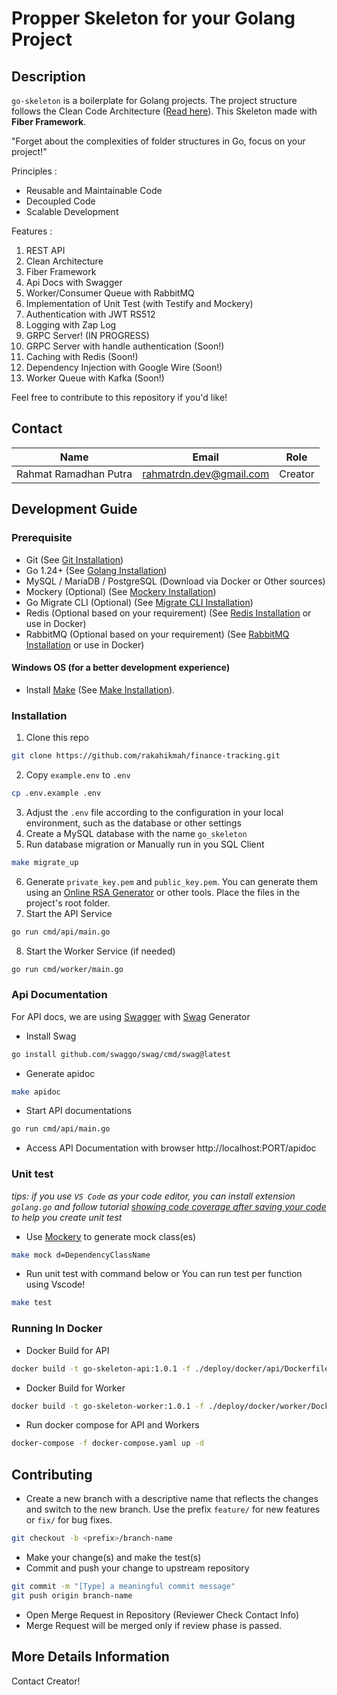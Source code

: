 
# Propper Skeleton for your Golang Project

## Description
`go-skeleton` is a boilerplate for Golang projects. The project structure follows the Clean Code Architecture ([Read here](https://blog.cleancoder.com/uncle-bob/2012/08/13/the-clean-architecture.html)). This Skeleton made with **Fiber Framework**.  

"Forget about the complexities of folder structures in Go, focus on your project!"

Principles :
- Reusable and Maintainable Code
- Decoupled Code
- Scalable Development

Features : 
1. REST API
2. Clean Architecture
3. Fiber Framework
4. Api Docs with Swagger
5. Worker/Consumer Queue with RabbitMQ
6. Implementation of Unit Test (with Testify and Mockery)
7. Authentication with JWT RS512
8. Logging with Zap Log
9. GRPC Server! (IN PROGRESS)
10. GRPC Server with handle authentication (Soon!)
11. Caching with Redis (Soon!)
12. Dependency Injection with Google Wire (Soon!)
13. Worker Queue with Kafka (Soon!)

Feel free to contribute to this repository if you'd like!


## Contact
| Name                   | Email                        | Role    |
| ---------------------- | ---------------------------- | ------- |
| Rahmat Ramadhan Putra  | rahmatrdn.dev@gmail.com     | Creator |



## Development Guide
### Prerequisite
- Git (See [Git Installation](https://git-scm.com/downloads))
- Go 1.24+ (See [Golang Installation](https://golang.org/doc/install))
- MySQL / MariaDB / PostgreSQL (Download via Docker or Other sources)
- Mockery (Optional) (See [Mockery Installation](https://github.com/vektra/mockery))
- Go Migrate CLI (Optional) (See [Migrate CLI Installation](https://github.com/golang-migrate/migrate/tree/master/cmd/migrate))
- Redis (Optional based on your requirement) (See [Redis Installation](https://redis.io/docs/getting-started/installation/) or use in Docker)
- RabbitMQ (Optional based on your requirement) (See [RabbitMQ Installation](https://www.rabbitmq.com/download.html) or use in Docker)

#### Windows OS (for a better development experience)

*   Install [Make](https://www.gnu.org/software/make/) (See [Make Installation](https://leangaurav.medium.com/how-to-setup-install-gnu-make-on-windows-324480f1da69)).


### Installation
1. Clone this repo
```sh
git clone https://github.com/rakahikmah/finance-tracking.git
```
2. Copy `example.env` to `.env`
```sh
cp .env.example .env
```
3. Adjust the `.env` file according to the configuration in your local environment, such as the database or other settings 
4. Create a MySQL database with the name `go_skeleton`
5. Run database migration or Manually run in you SQL Client
```sh
make migrate_up
```
6. Generate `private_key.pem` and `public_key.pem`. You can generate them using an [Online RSA Generator](https://travistidwell.com/jsencrypt/demo/) or other tools. Place the files in the project's root folder.
7. Start the API Service
```sh
go run cmd/api/main.go
```
8. Start the Worker Service (if needed)
```sh
go run cmd/worker/main.go
```

### Api Documentation
For API docs, we are using [Swagger](https://swagger.io/) with [Swag](https://github.com/swaggo/swag) Generator
- Install Swag
```sh
go install github.com/swaggo/swag/cmd/swag@latest
```
- Generate apidoc
```sh
make apidoc
```
- Start API documentations
```sh
go run cmd/api/main.go
```
- Access API Documentation with  browser http://localhost:PORT/apidoc



### Unit test
*tips: if you use `VS Code` as your code editor, you can install extension `golang.go` and follow tutorial [showing code coverage after saving your code](https://dev.to/vuong/golang-in-vscode-show-code-coverage-of-after-saving-test-8g0) to help you create unit test*

- Use [Mockery](https://github.com/vektra/mockery) to generate mock class(es)
```sh
make mock d=DependencyClassName
```
- Run unit test with command below or You can run test per function using Vscode!
```sh
make test
```


### Running In Docker
- Docker Build for API
```sh
docker build -t go-skeleton-api:1.0.1 -f ./deploy/docker/api/Dockerfile .
```
- Docker Build for Worker
```sh
docker build -t go-skeleton-worker:1.0.1 -f ./deploy/docker/worker/Dockerfile .
```
- Run docker compose for API and Workers
```sh
docker-compose -f docker-compose.yaml up -d
```


## Contributing
- Create a new branch with a descriptive name that reflects the changes and switch to the new branch. Use the prefix `feature/` for new features or `fix/` for bug fixes.
```sh
git checkout -b <prefix>/branch-name
```
- Make your change(s) and make the test(s)
- Commit and push your change to upstream repository
```sh
git commit -m "[Type] a meaningful commit message"
git push origin branch-name
```
- Open Merge Request in Repository (Reviewer Check Contact Info)
- Merge Request will be merged only if review phase is passed.

## More Details Information
Contact Creator!
